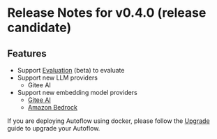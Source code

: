 # Release Notes for v0.4.0 (release candidate)

## Features

- Support [Evaluation](../evaluation.mdx) (beta) to evaluate
- Support new LLM providers
  - Gitee AI
- Support new embedding model providers
  - [Gitee AI](../embedding-model.mdx#gitee-ai)
  - [Amazon Bedrock](../embedding-model.mdx#amazon-bedrock)

If you are deploying Autoflow using docker, please follow the [Upgrade](../deploy-with-docker.mdx#upgrade) guide to upgrade your Autoflow.
